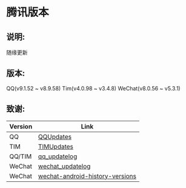 # 腾讯版本

## 说明:

随缘更新

## 版本:

QQ(v9.1.52 ~ v8.9.58)
Tim(v4.0.98 ~ v3.4.8)
WeChat(v8.0.56 ~ v5.3.1)

## 致谢:

| Version | Link                                                                                                |
| ------- | --------------------------------------------------------------------------------------------------- |
| QQ      | [QQUpdates](https://t.me/QQUpdates)                                                                 |
| TIM     | [TIMUpdates](https://t.me/TIMUpdates)                                                               |
| QQ/TIM  | [qq_updatelog](https://t.me/qq_updatelog)                                                           |
| WeChat  | [wechat_updatelog](https://t.me/wechat_updatelog)                                                   |
| WeChat  | [wechat-android-history-versions](https://github.com/DJB-Developer/wechat-android-history-versions) |
